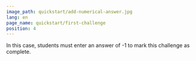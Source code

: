 ```yaml
---
image_path: quickstart/add-numerical-answer.jpg
lang: en
page_name: quickstart/first-challenge
position: 4
---
```


In this case, students must enter an answer of -1 to mark this challenge as complete.
